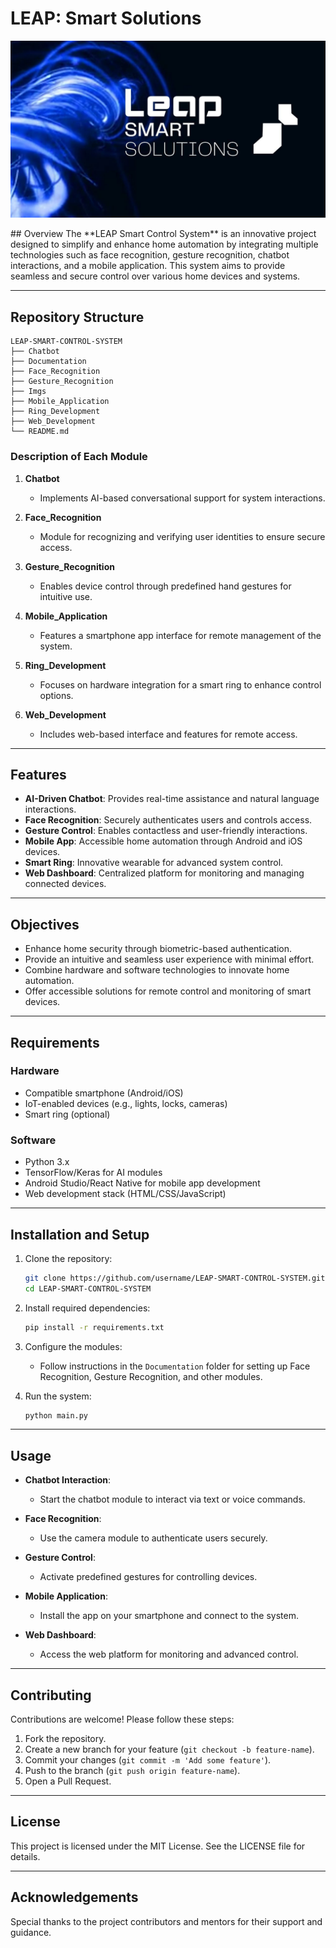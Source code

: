 # LEAP: Smart Solutions
<p align="center">
  <img src="Imgs/img.jpg" alt="Leap">
</p>
## Overview
The **LEAP Smart Control System** is an innovative project designed to simplify and enhance home automation by integrating multiple technologies such as face recognition, gesture recognition, chatbot interactions, and a mobile application. This system aims to provide seamless and secure control over various home devices and systems.

---

## Repository Structure

```plaintext
LEAP-SMART-CONTROL-SYSTEM
├── Chatbot
├── Documentation
├── Face_Recognition
├── Gesture_Recognition
├── Imgs
├── Mobile_Application
├── Ring_Development
├── Web_Development
└── README.md
```

### Description of Each Module

1. **Chatbot**
   - Implements AI-based conversational support for system interactions.

2. **Face_Recognition**
   - Module for recognizing and verifying user identities to ensure secure access.

3. **Gesture_Recognition**
   - Enables device control through predefined hand gestures for intuitive use.

4. **Mobile_Application**
   - Features a smartphone app interface for remote management of the system.

5. **Ring_Development**
   - Focuses on hardware integration for a smart ring to enhance control options.

6. **Web_Development**
   - Includes web-based interface and features for remote access.

---

## Features

- **AI-Driven Chatbot**: Provides real-time assistance and natural language interactions.
- **Face Recognition**: Securely authenticates users and controls access.
- **Gesture Control**: Enables contactless and user-friendly interactions.
- **Mobile App**: Accessible home automation through Android and iOS devices.
- **Smart Ring**: Innovative wearable for advanced system control.
- **Web Dashboard**: Centralized platform for monitoring and managing connected devices.

---

## Objectives

- Enhance home security through biometric-based authentication.
- Provide an intuitive and seamless user experience with minimal effort.
- Combine hardware and software technologies to innovate home automation.
- Offer accessible solutions for remote control and monitoring of smart devices.

---

## Requirements

### Hardware
- Compatible smartphone (Android/iOS)
- IoT-enabled devices (e.g., lights, locks, cameras)
- Smart ring (optional)

### Software
- Python 3.x
- TensorFlow/Keras for AI modules
- Android Studio/React Native for mobile app development
- Web development stack (HTML/CSS/JavaScript)

---

## Installation and Setup

1. Clone the repository:
   ```bash
   git clone https://github.com/username/LEAP-SMART-CONTROL-SYSTEM.git
   cd LEAP-SMART-CONTROL-SYSTEM
   ```

2. Install required dependencies:
   ```bash
   pip install -r requirements.txt
   ```

3. Configure the modules:
   - Follow instructions in the `Documentation` folder for setting up Face Recognition, Gesture Recognition, and other modules.

4. Run the system:
   ```bash
   python main.py
   ```

---

## Usage

- **Chatbot Interaction**:
  - Start the chatbot module to interact via text or voice commands.

- **Face Recognition**:
  - Use the camera module to authenticate users securely.

- **Gesture Control**:
  - Activate predefined gestures for controlling devices.

- **Mobile Application**:
  - Install the app on your smartphone and connect to the system.

- **Web Dashboard**:
  - Access the web platform for monitoring and advanced control.

---

## Contributing

Contributions are welcome! Please follow these steps:
1. Fork the repository.
2. Create a new branch for your feature (`git checkout -b feature-name`).
3. Commit your changes (`git commit -m 'Add some feature'`).
4. Push to the branch (`git push origin feature-name`).
5. Open a Pull Request.

---

## License

This project is licensed under the MIT License. See the LICENSE file for details.

---

## Acknowledgements

Special thanks to the project contributors and mentors for their support and guidance.
